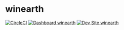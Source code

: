 # winearth

[![CircleCI](https://circleci.com/gh/cqbent/winearth.svg?style=shield)](https://circleci.com/gh/cqbent/winearth)
[![Dashboard winearth](https://img.shields.io/badge/dashboard-winearth-yellow.svg)](https://dashboard.pantheon.io/sites/1d484eb3-4241-4a95-bdfd-a878391d4649#dev/code)
[![Dev Site winearth](https://img.shields.io/badge/site-winearth-blue.svg)](http://dev-winearth.pantheonsite.io/)